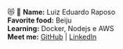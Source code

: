 :heart_eyes_cat: :black_heart:
**Name:** Luiz Eduardo Raposo  
**Favorite food:** Beiju  
**Learning:** Docker, Nodejs e AWS  
**Meet me:** [GitHub](https://github.com/luizeduardoraposo) | [LinkedIn](https://www.linkedin.com/in/luizeduardoraposo/)